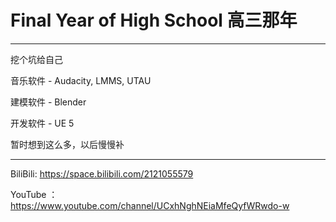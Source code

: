 # Final Year of High School 高三那年
---
挖个坑给自己

音乐软件 - Audacity, LMMS, UTAU

建模软件 - Blender

开发软件 - UE 5

暂时想到这么多，以后慢慢补

---
BiliBili: https://space.bilibili.com/2121055579

YouTube ：https://www.youtube.com/channel/UCxhNghNEiaMfeQyfWRwdo-w

